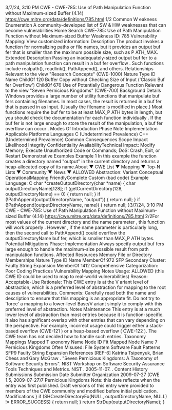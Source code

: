 3/7/24, 3:10 PM CWE - CWE-785: Use of Path Manipulation Function without Maximum-sized Buﬀer (4.14)
https://cwe.mitre.org/data/deﬁnitions/785.html 1/2
Common W eakness Enumeration
A community-developed list of SW & HW weaknesses that can become
vulnerabilities
Home Search
CWE-785: Use of Path Manipulation Function without Maximum-sized Buffer
Weakness ID: 785
Vulnerability Mapping: 
View customized information:
 Description
The product invokes a function for normalizing paths or file names, but it provides an output buf fer that is smaller than the maximum
possible size, such as P ATH\_MAX.
 Extended Description
Passing an inadequately-sized output buf fer to a path manipulation function can result in a buf fer overflow . Such functions include
realpath(), readlink(), PathAppend(), and others.
 Relationships
 Relevant to the view "Research Concepts" (CWE-1000)
Nature Type ID Name
ChildOf 120 Buffer Copy without Checking Size of Input ('Classic Buf fer Overflow')
ChildOf 676 Use of Potentially Dangerous Function
 Relevant to the view "Seven Pernicious Kingdoms" (CWE-700)
 Background Details
Windows provides a large number of utility functions that manipulate buf fers containing filenames. In most cases, the result is
returned in a buf fer that is passed in as input. (Usually the filename is modified in place.) Most functions require the buf fer to be at
least MAX\_P ATH bytes in length, but you should check the documentation for each function individually . If the buf fer is not large
enough to store the result of the manipulation, a buf fer overflow can occur .
 Modes Of Introduction
Phase Note
Implementation
 Applicable Platforms
Languages
C (Undetermined Prevalence)
C++ (Undetermined Prevalence)
 Common Consequences
Scope Impact Likelihood
Integrity
Confidentiality
AvailabilityTechnical Impact: Modify Memory; Execute Unauthorized Code or Commands; DoS: Crash, Exit, or Restart
 Demonstrative Examples
Example 1
In this example the function creates a directory named "output\" in the current directory and returns a heap-allocated copy of
its name.About ▼ CWE List ▼ Mapping ▼ Top-N Lists ▼ Community ▼ News ▼
ALLOWED
Abstraction: Variant
Conceptual OperationalMapping
FriendlyComplete Custom
(bad code) Example Language: C 
char \*createOutputDirectory(char \*name) {
char outputDirectoryName[128];
if (getCurrentDirectory(128, outputDirectoryName) == 0) {
return null;
}
if (!PathAppend(outputDirectoryName, "output")) {
return null;
}
if (!PathAppend(outputDirectoryName, name)) {
return null;
}3/7/24, 3:10 PM CWE - CWE-785: Use of Path Manipulation Function without Maximum-sized Buﬀer (4.14)
https://cwe.mitre.org/data/deﬁnitions/785.html 2/2For most values of the current directory and the name parameter , this function will work properly . However , if the name parameter is
particularly long, then the second call to PathAppend() could overflow the outputDirectoryName buf fer, which is smaller than
MAX\_P ATH bytes.
 Potential Mitigations
Phase: Implementation
Always specify output buf fers large enough to handle the maximum-size possible result from path manipulation functions.
 Affected Resources
Memory
File or Directory
 Memberships
Nature Type ID Name
MemberOf 972 SFP Secondary Cluster: Faulty String Expansion
MemberOf 1412 Comprehensive Categorization: Poor Coding Practices
 Vulnerability Mapping Notes
Usage: ALLOWED (this CWE ID could be used to map to real-world vulnerabilities)
Reason: Acceptable-Use
Rationale:
This CWE entry is at the V ariant level of abstraction, which is a preferred level of abstraction for mapping to the root causes of
vulnerabilities.
Comments:
Carefully read both the name and description to ensure that this mapping is an appropriate fit. Do not try to 'force' a mapping to a
lower-level Base/V ariant simply to comply with this preferred level of abstraction.
 Notes
Maintenance
This entry is at a much lower level of abstraction than most entries because it is function-specific. It also has significant overlap with
other entries that can vary depending on the perspective. For example, incorrect usage could trigger either a stack-based overflow
(CWE-121 ) or a heap-based overflow ( CWE-122 ). The CWE team has not decided how to handle such entries.
 Taxonomy Mappings
Mapped T axonomy Name Node ID Fit Mapped Node Name
7 Pernicious Kingdoms Often Misused: File System
Software Fault Patterns SFP9 Faulty String Expansion
 References
[REF-6] Katrina Tsipenyuk, Brian Chess and Gary McGraw . "Seven Pernicious Kingdoms: A Taxonomy of Software Security
Errors". NIST Workshop on Software Security Assurance Tools Techniques and Metrics. NIST . 2005-11-07.
.
 Content History
 Submissions
Submission Date Submitter Organization
2009-07-27
(CWE 1.5, 2009-07-27)7 Pernicious Kingdoms
Note: this date reflects when the entry was first published. Draft versions of this entry were provided to
members of the CWE community and modified before initial publication.
 Modifications
}
if (SHCreateDirectoryEx(NULL, outputDirectoryName, NULL) != ERROR\_SUCCESS) {
return null;
}
return StrDup(outputDirectoryName);
}